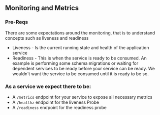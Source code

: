 ## Monitoring and Metrics

### Pre-Reqs

There are some expectations around the monitoring, that is to understand concepts such as liveness and readiness

* Liveness - Is the current running state and health of the application service
* Readiness - This is when the service is ready to be consumed. An example is performing some schema migrations or waiting for dependent services to be ready before your service can be ready. We wouldn't want the service to be consumed until it is ready to be so.


### As a service we expect there to be:

* A `/metrics` endpoint for your service to expose all necessary metrics
* A `/healthz` endpoint for the liveness Probe
* A `/readiness` endpoint for the readiness probe
